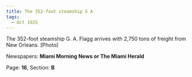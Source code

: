 ```yaml
---  
title: The 352-foot steamship G A  
tags:  
  - Oct 1925  
---  
```

  
The 352-foot steamship G. A. Flagg arrives with 2,750 tons of freight from New Orleans. [Photo]  
  
Newspapers: **Miami Morning News or The Miami Herald**  
  
Page: **16**, Section: **B** 
